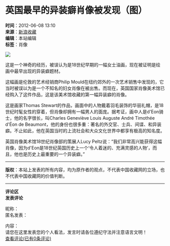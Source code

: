 # 英国最早的异装癖肖像被发现（图）

**时间**：2012-06-08 13:10  
**来源**：[新浪收藏](http://www.socang.com)  
**编辑**：本站编辑  
**标签**：肖像  

![](http://www.socang.com/img/1(336).jpg)

这是一个神奇的经历，被误认为是18世纪早期的一幅女士油画，现在被证明是绘画中最早出现的异装癖题材。

这幅画是伦敦的艺术经销商Philip Mould在纽约郊外的一次艺术销售中发现的，它当时被误以为是一个不知名的妇女肖像在被出售。而现在，英国国家肖像美术馆已经购入了这件作品，这是该美术馆收藏的第一幅异装癖的肖像。

这是画家Thomas Stewart的作品，画面中的人物戴着羽毛装饰的华丽礼帽，是18世纪时髦女性的穿着，但肖像却拥有一幅男人的面庞。据考证，画中人是d'Eon骑士，他的名字很长，叫Charles Geneviève Louis Auguste André Timothée d'Éon de Beaumont，他的身份也很多重：著名的外交官、士兵、间谍、和异装癖。不止如此，他在英国当时的上流社会和大众文化世界中都享有极高的知名度。

英国肖像美术馆18世纪肖像部的策展人Lucy Peltz说：“我们非常高兴能获得这幅肖像，因为d'Eon是18世纪英国历史上一个‘令人着迷的、充满灵感的人物’，而且，他也是历史上最重要的一个异装癖。”

---

**版权**：本站上发表的所有内容，均为原作者的观点，不代表中国收藏网的立场，也不代表中国收藏网的价值判断。

---

**评论区**  
**发表评论**  

昵称：  
匿名发表：

内容：  
请您在这里发表您的个人看法，发言时请各位遵纪守法并注意语言文明！  
[查看评论(已有0条评论)](../../../news_bbs/1310238827_1.shtml)
